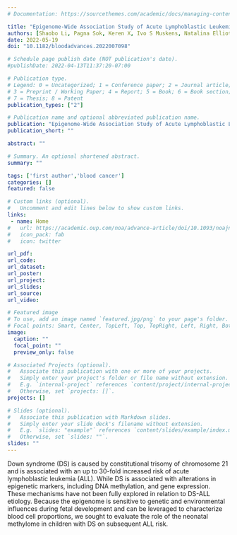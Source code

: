 ```yaml
---
# Documentation: https://sourcethemes.com/academic/docs/managing-content/

title: "Epigenome-Wide Association Study of Acute Lymphoblastic Leukemia in Children with Down Syndrome"
authors: [Shaobo Li, Pagna Sok, Keren X, Ivo S Muskens, Natalina Elliott, Swe Swe Myint, Priyatama Pandey, Helen M. Hansen, Libby M Morimoto, Alice Y. Kang, Catherine Metayer, Xiaomei Ma, Beth A Mueller, Anindita Roy, Irene Roberts, Karen R Rabin, Austin L. Brown, Philip J. Lupo, Joseph L. Wiemels, Adam J. de Smith]
date: 2022-05-19
doi: "10.1182/bloodadvances.2022007098"

# Schedule page publish date (NOT publication's date).
#publishDate: 2022-04-13T11:37:20-07:00

# Publication type.
# Legend: 0 = Uncategorized; 1 = Conference paper; 2 = Journal article;
# 3 = Preprint / Working Paper; 4 = Report; 5 = Book; 6 = Book section;
# 7 = Thesis; 8 = Patent
publication_types: ["2"]

# Publication name and optional abbreviated publication name.
publication: "Epigenome-Wide Association Study of Acute Lymphoblastic Leukemia in Children with Down Syndrome"
publication_short: ""

abstract: ""

# Summary. An optional shortened abstract.
summary: ""

tags: ['first author','blood cancer']
categories: []
featured: false

# Custom links (optional).
#   Uncomment and edit lines below to show custom links.
links:
 - name: Home
#   url: https://academic.oup.com/noa/advance-article/doi/10.1093/noajnl/vdac045/6568033
#   icon_pack: fab
#   icon: twitter

url_pdf:
url_code:
url_dataset:
url_poster:
url_project:
url_slides:
url_source:
url_video:

# Featured image
# To use, add an image named `featured.jpg/png` to your page's folder. 
# Focal points: Smart, Center, TopLeft, Top, TopRight, Left, Right, BottomLeft, Bottom, BottomRight.
image:
  caption: ""
  focal_point: ""
  preview_only: false

# Associated Projects (optional).
#   Associate this publication with one or more of your projects.
#   Simply enter your project's folder or file name without extension.
#   E.g. `internal-project` references `content/project/internal-project/index.md`.
#   Otherwise, set `projects: []`.
projects: []

# Slides (optional).
#   Associate this publication with Markdown slides.
#   Simply enter your slide deck's filename without extension.
#   E.g. `slides: "example"` references `content/slides/example/index.md`.
#   Otherwise, set `slides: ""`.
slides: ""
---
```


Down syndrome (DS) is caused by constitutional trisomy of chromosome 21 and is associated with an up to 30-fold increased risk of acute lymphoblastic leukemia (ALL). While DS is associated with alterations in epigenetic markers, including DNA methylation, and gene expression. These mechanisms have not been fully explored in relation to DS-ALL etiology. Because the epigenome is sensitive to genetic and environmental influences during fetal development and can be leveraged to characterize blood cell proportions, we sought to evaluate the role of the neonatal methylome in children with DS on subsequent ALL risk.